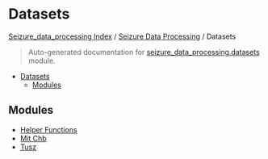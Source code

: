# Datasets

[Seizure_data_processing Index](../../README.md#seizure_data_processing-index) /
[Seizure Data Processing](../index.md#seizure-data-processing) /
Datasets

> Auto-generated documentation for [seizure_data_processing.datasets](https://github.com/sderooij/seizure_data_processing/blob/main/seizure_data_processing/datasets/__init__.py) module.

- [Datasets](#datasets)
  - [Modules](#modules)

## Modules

- [Helper Functions](./helper_functions.md)
- [Mit Chb](./mit_chb.md)
- [Tusz](./tusz.md)